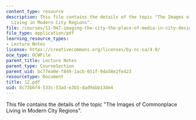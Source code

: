 ```yaml
---
content_type: resource
description: This file contains the details of the topic "The Images of Commonplace
  Living in Modern City Regions".
file: /courses/11-947-imaging-the-city-the-place-of-media-in-city-design-and-development-fall-1998/8c73b6f4533c53ade3b5dad9abb13de4_12.pdf
file_type: application/pdf
learning_resource_types:
- Lecture Notes
license: https://creativecommons.org/licenses/by-nc-sa/4.0/
ocw_type: OCWFile
parent_title: Lecture Notes
parent_type: CourseSection
parent_uid: bc77ea0e-f849-1acb-651f-9da58e2fe423
resourcetype: Document
title: 12.pdf
uid: 8c73b6f4-533c-53ad-e3b5-dad9abb13de4
---
```

This file contains the details of the topic "The Images of Commonplace Living in Modern City Regions".